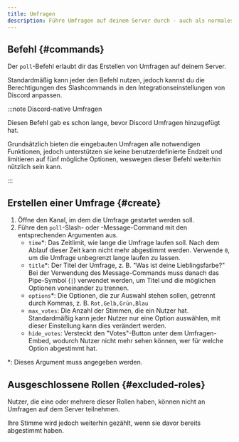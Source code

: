 ```yaml
---
title: Umfragen
description: Führe Umfragen auf deinem Server durch - auch als normales Mitglied.
---
```


## Befehl {#commands}

Der `poll`-Befehl erlaubt dir das Erstellen von Umfragen auf deinem Server.

Standardmäßig kann jeder den Befehl nutzen, jedoch kannst du die Berechtigungen des Slashcommands in den Integrationseinstellungen von Discord anpassen.

:::note Discord-native Umfragen

Diesen Befehl gab es schon lange, bevor Discord Umfragen hinzugefügt hat.

Grundsätzlich bieten die eingebauten Umfragen alle notwendigen Funktionen, jedoch unterstützen sie keine benutzerdefinierte Endzeit und limitieren auf fünf mögliche Optionen, weswegen dieser Befehl weiterhin nützlich sein kann.

:::

## Erstellen einer Umfrage {#create}

1. Öffne den Kanal, im dem die Umfrage gestartet werden soll.
2. Führe den `poll`-Slash- oder -Message-Command mit den entsprechenden Argumenten aus.
	- `time`*: Das Zeitlimit, wie lange die Umfrage laufen soll. Nach dem Ablauf dieser Zeit kann nicht mehr abgestimmt werden. Verwende `0`, um die Umfrage unbegrenzt lange laufen zu lassen.
	- `title`*: Der Titel der Umfrage, z. B. "Was ist deine Lieblingsfarbe?" Bei der Verwendung des Message-Commands muss danach das Pipe-Symbol (` | `) verwendet werden, um Titel und die möglichen Optionen voneinander zu trennen.
	- `options`*: Die Optionen, die zur Auswahl stehen sollen, getrennt durch Kommas, z. B. `Rot,Gelb,Grün,Blau`
	- `max_votes`: Die Anzahl der Stimmen, die ein Nutzer hat. Standardmäßig kann jeder Nutzer nur eine Option auswählen, mit dieser Einstellung kann dies verändert werden.
	- `hide_votes`: Versteckt den "Votes"-Button unter dem Umfragen-Embed, wodurch Nutzer nicht mehr sehen können, wer für welche Option abgestimmt hat.

\*: Dieses Argument muss angegeben werden.

## Ausgeschlossene Rollen {#excluded-roles}

Nutzer, die eine oder mehrere dieser Rollen haben, können nicht an Umfragen auf dem Server teilnehmen.

Ihre Stimme wird jedoch weiterhin gezählt, wenn sie davor bereits abgestimmt haben.
